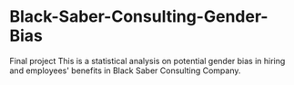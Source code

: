 # Black-Saber-Consulting-Gender-Bias
Final project
This is a statistical analysis on potential gender bias in hiring and employees' benefits in Black Saber Consulting Company.
